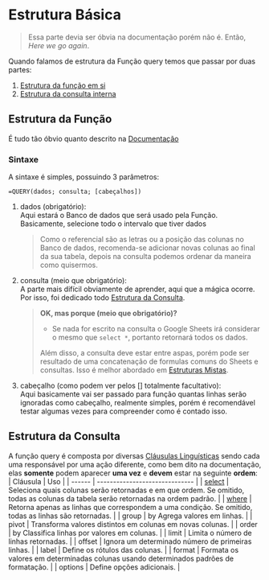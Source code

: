 # Estrutura Básica

> Essa parte devia ser óbvia na documentação porém não é. Então, _Here we go again_.

Quando falamos de estrutura da Função query temos que passar por duas partes:

1. [Estrutura da função em si](./baseStructure.md#estrutura-da-função)
2. [Estrutura da consulta interna](./baseStructure.md#estrutura-da-consulta)

## Estrutura da Função

É tudo tão óbvio quanto descrito na [Documentação](https://support.google.com/docs/answer/3093343?hl=pt-BR)

### Sintaxe

A sintaxe é simples, possuindo 3 parâmetros:

```sheets
=QUERY(dados; consulta; [cabeçalhos])
```

1. dados (obrigatório):  
   Aqui estará o Banco de dados que será usado pela Função. Basicamente, selecione todo o intervalo que tiver dados
   > Como o referencial são as letras ou a posição das colunas no Banco de dados, recomenda-se adicionar novas colunas ao final da sua tabela, depois na consulta podemos ordenar da maneira como quisermos.
2. consulta (meio que obrigatório):  
   A parte mais difícil obviamente de aprender, aqui que a mágica ocorre. Por isso, foi dedicado todo [Estrutura da Consulta](./baseStructure.md#estrutura-da-consulta).
   > **OK, mas porque (meio que obrigatório)?**
   >
   > - Se nada for escrito na consulta o Google Sheets irá considerar o mesmo que `select *`, portanto retornará todos os dados.
   >
   > Além disso, a consulta deve estar entre aspas, porém pode ser resultado de uma concatenação de formulas comuns do Sheets e consultas. Isso é melhor abordado em [Estruturas Mistas](./mixedStructure.md).
3. cabeçalho (como podem ver pelos [] totalmente facultativo):  
   Aqui basicamente vai ser passado para função quantas linhas serão ignoradas como cabeçalho, realmente simples, porém é recomendável testar algumas vezes para compreender como é contado isso.

## Estrutura da Consulta

A função query é composta por diversas [Cláusulas Linguísticas](https://developers.google.com/chart/interactive/docs/querylanguage?sjid=1226402367079700006-SA&hl=pt-br#language-clauses) sendo cada uma responsável por uma ação diferente, como bem dito na documentação, elas **somente** podem aparecer **uma vez** e **devem** estar na seguinte **ordem**:
| Cláusula | Uso |
| ------ | ------------------------------ |
| [select](./clauses/select.md) | Seleciona quais colunas serão retornadas e em que ordem. Se omitido, todas as colunas da tabela serão retornadas na ordem padrão. |
| [where](./clauses/where.md) | Retorna apenas as linhas que correspondem a uma condição. Se omitido, todas as linhas são retornadas. |
| group | by Agrega valores em linhas. |
| pivot | Transforma valores distintos em colunas em novas colunas. |
| order | by Classifica linhas por valores em colunas. |
| limit | Limita o número de linhas retornadas. |
| offset | Ignora um determinado número de primeiras linhas. |
| label | Define os rótulos das colunas. |
| format | Formata os valores em determinadas colunas usando determinados padrões de formatação. |
| options | Define opções adicionais. |
